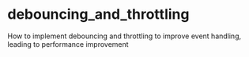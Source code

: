 # debouncing_and_throttling
How to implement debouncing and throttling to improve event handling, leading to performance improvement
